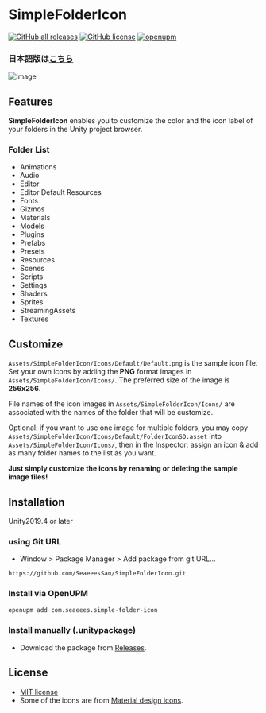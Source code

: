 # SimpleFolderIcon

[![GitHub all releases](https://img.shields.io/github/downloads/SeaeeesSan/SimpleFolderIcon/total)](https://github.com/SeaeeesSan/SimpleFolderIcon/releases)
[![GitHub license](https://img.shields.io/github/license/SeaeeesSan/SimpleFolderIcon)](https://github.com/SeaeeesSan/SimpleFolderIcon/blob/master/LICENSE)
[![openupm](https://img.shields.io/npm/v/com.seaeees.simple-folder-icon?label=openupm&registry_uri=https://package.openupm.com)](https://openupm.com/packages/com.seaeees.simple-folder-icon/)

### 日本語版は[こちら](README_JP.md)

![image](https://github.com/user-attachments/assets/dc74f5c8-680e-427b-bc69-fe61ecf8bc0e)


## Features

**SimpleFolderIcon** enables you to customize the color and the icon label of your folders in the Unity project browser.

### Folder List

- Animations
- Audio
- Editor
- Editor Default Resources
- Fonts
- Gizmos
- Materials
- Models
- Plugins
- Prefabs
- Presets
- Resources
- Scenes
- Scripts
- Settings
- Shaders
- Sprites
- StreamingAssets
- Textures

## Customize

`Assets/SimpleFolderIcon/Icons/Default/Default.png` is the sample icon file.
Set your own icons by adding the **PNG** format images in `Assets/SimpleFolderIcon/Icons/`.
The preferred size of the image is **256x256**.

File names of the icon images in `Assets/SimpleFolderIcon/Icons/` are associated with the names of the folder that will be customize.

Optional: if you want to use one image for multiple folders, you may copy `Assets/SimpleFolderIcon/Icons/Default/FolderIconSO.asset` into `Assets/SimpleFolderIcon/Icons/`, then in the Inspector: assign an icon & add as many folder names to the list as you want.

**Just simply customize the icons by renaming or deleting the sample image files!**


 
## Installation
Unity2019.4 or later

### using Git URL
- Window > Package Manager > Add package from git URL...

```
https://github.com/SeaeeesSan/SimpleFolderIcon.git
```

### Install via OpenUPM
```bash
openupm add com.seaeees.simple-folder-icon
```

### Install manually (.unitypackage)
- Download the package from [Releases](https://github.com/SeaeeesSan/SimpleFolderIcon/releases).

 
## License
 
- [MIT license](https://github.com/SeaeeesSan/SimpleFolderIcon/blob/master/LICENSE)
- Some of the icons are from [Material design icons](https://fonts.google.com/icons).
